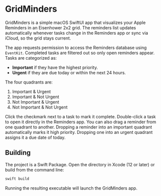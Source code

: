 # GridMinders

GridMinders is a simple macOS SwiftUI app that visualizes your Apple Reminders in an Eisenhower 2x2 grid.
The reminders list updates automatically whenever tasks change in the Reminders app or sync via iCloud, so the grid stays current.

The app requests permission to access the Reminders database using `EventKit`. Completed tasks are filtered out so only open reminders appear. Tasks are categorized as:

- **Important** if they have the highest priority.
- **Urgent** if they are due today or within the next 24 hours.

The four quadrants are:

1. Important & Urgent
2. Important & Not Urgent
3. Not Important & Urgent
4. Not Important & Not Urgent

Click the checkmark next to a task to mark it complete. Double-click a task to open it directly in the Reminders app.
You can also drag a reminder from one quadrant to another. Dropping a reminder
into an important quadrant automatically marks it high priority. Dropping one
into an urgent quadrant assigns it a due date of today.

## Building

The project is a Swift Package. Open the directory in Xcode (12 or later) or build from the command line:

```bash
swift build
```

Running the resulting executable will launch the GridMinders app.

